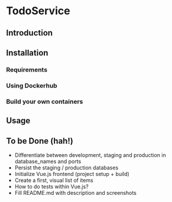 # TodoService

## Introduction

## Installation

### Requirements

### Using Dockerhub

### Build your own containers

## Usage

## To be Done (hah!)

* Differentiate between development, staging and production in database_names
  and ports
* Persist the staging / production databases
* Initialize Vue.js frontend (project setup + build)
* Create a first, visual list of items
* How to do tests within Vue.js?
* Fill README.md with description and screenshots
